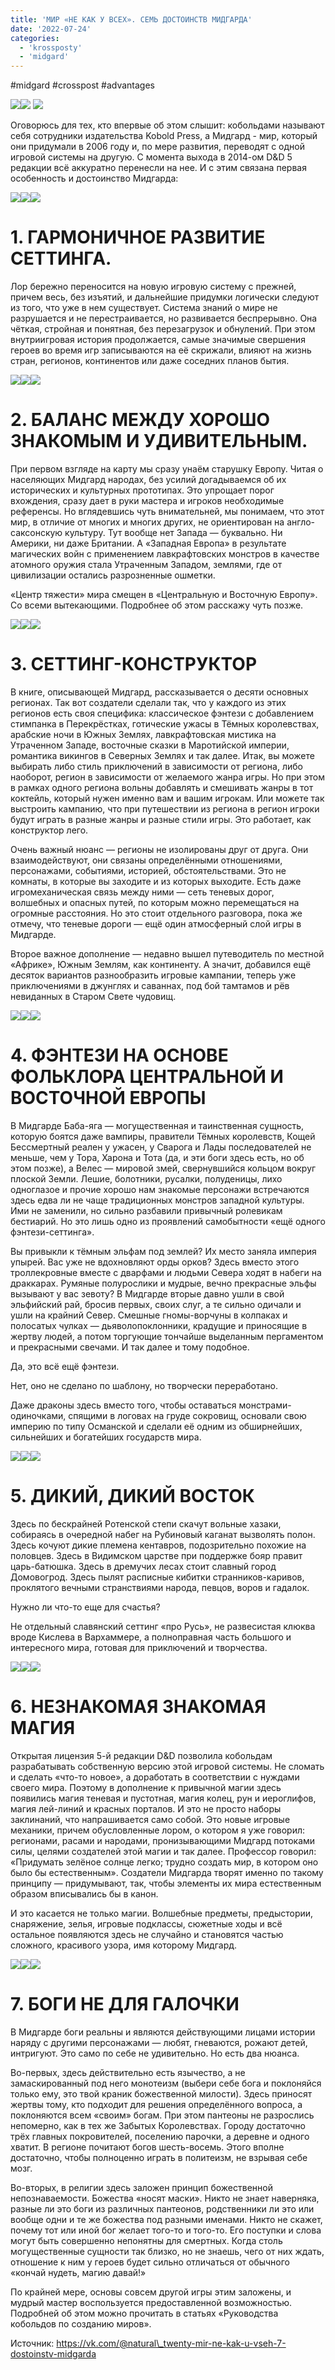 ```yaml
---
title: 'МИР «НЕ КАК У ВСЕХ». СЕМЬ ДОСТОИНСТВ МИДГАРДА'
date: '2022-07-24'
categories:
  - 'krossposty'
  - 'midgard'
---
```


#midgard #crosspost #advantages

![](https://cyborgsandmages.com/wp-content/uploads/2022/07/072422_1957_1.png)![](https://cyborgsandmages.com/wp-content/uploads/2022/07/072422_1957_2.png) ![](https://cyborgsandmages.com/wp-content/uploads/2022/07/072422_1957_3.png)

Оговорюсь для тех, кто впервые об этом слышит: кобольдами называют себя сотрудники издательства Kobold Press, а Мидгард - мир, который они придумали в 2006 году и, по мере развития, переводят с одной игровой системы на другую. С момента выхода в 2014-ом D&D 5 редакции всë аккуратно перенесли на нее. И с этим связана первая особенность и достоинство Мидгарда:

![](https://cyborgsandmages.com/wp-content/uploads/2022/07/072422_1957_4.png)![](https://cyborgsandmages.com/wp-content/uploads/2022/07/072422_1957_5.png)![](https://cyborgsandmages.com/wp-content/uploads/2022/07/072422_1957_6.png)

# 1\. ГАРМОНИЧНОЕ РАЗВИТИЕ СЕТТИНГА.

Лор бережно переносится на новую игровую систему с прежней, причем весь, без изъятий, и дальнейшие придумки логически следуют из того, что уже в нем существует. Система знаний о мире не разрушается и не перестраивается, но развивается беспрерывно. Она чёткая, стройная и понятная, без перезагрузок и обнулений. При этом внутриигровая история продолжается, самые значимые свершения героев во время игр записываются на её скрижали, влияют на жизнь стран, регионов, континентов или даже соседних планов бытия.

![](https://cyborgsandmages.com/wp-content/uploads/2022/07/072422_1957_7.png)![](https://cyborgsandmages.com/wp-content/uploads/2022/07/072422_1957_8.png)![](https://cyborgsandmages.com/wp-content/uploads/2022/07/072422_1957_9.png)

# 2\. БАЛАНС МЕЖДУ ХОРОШО ЗНАКОМЫМ И УДИВИТЕЛЬНЫМ.

При первом взгляде на карту мы сразу унаём старушку Европу. Читая о населяющих Мидгард народах, без усилий догадываемся об их исторических и культурных прототипах. Это упрощает порог вхождения, сразу дает в руки мастера и игроков необходимые референсы. Но вглядевшись чуть внимательней, мы понимаем, что этот мир, в отличие от многих и многих других, не ориентирован на англо-саксонскую культуру. Тут вообще нет Запада — буквально. Ни Америки, ни даже Британии. А «Западная Европа» в результате магических войн с применением лавкрафтовских монстров в качестве атомного оружия стала Утраченным Западом, землями, где от цивилизации остались разрозненные ошметки.

«Центр тяжести» мира смещен в «Центральную и Восточную Европу». Со всеми вытекающими. Подробнее об этом расскажу чуть позже.

![](https://cyborgsandmages.com/wp-content/uploads/2022/07/072422_1957_10.png)![](https://cyborgsandmages.com/wp-content/uploads/2022/07/072422_1957_11.png)![](https://cyborgsandmages.com/wp-content/uploads/2022/07/072422_1957_12.png)

# 3\. СЕТТИНГ-КОНСТРУКТОР

В книге, описывающей Мидгард, рассказывается о десяти основных регионах. Так вот создатели сделали так, что у каждого из этих регионов есть своя специфика: классическое фэнтези с добавлением стимпанка в Перекрёстках, готические ужасы в Тёмных королевствах, арабские ночи в Южных Землях, лавкрафтовская мистика на Утраченном Западе, восточные сказки в Маротийской империи, романтика викингов в Северных Землях и так далее. Итак, вы можете выбирать либо стиль приключений в зависимости от региона, либо наоборот, регион в зависимости от желаемого жанра игры. Но при этом в рамках одного региона вольны добавлять и смешивать жанры в тот коктейль, который нужен именно вам и вашим игрокам. Или можете так выстроить кампанию, что при путешествии из региона в регион игроки будут играть в разные жанры и разные стили игры. Это работает, как конструктор лего.

Очень важный нюанс — регионы не изолированы друг от друга. Они взаимодействуют, они связаны определёнными отношениями, персонажами, событиями, историей, обстоятельствами. Это не комнаты, в которые вы заходите и из которых выходите. Есть даже игромеханическая связь между ними — сеть теневых дорог, волшебных и опасных путей, по которым можно перемещаться на огромные расстояния. Но это стоит отдельного разговора, пока же отмечу, что теневые дороги — ещё один атмосферный слой игры в Мидгарде.

Второе важное дополнение — недавно вышел путеводитель по местной «Африке», Южным Землям, как континенту. А значит, добавился ещё десяток вариантов разнообразить игровые кампании, теперь уже приключениями в джунглях и саваннах, под бой тамтамов и рёв невиданных в Старом Свете чудовищ.

![](https://cyborgsandmages.com/wp-content/uploads/2022/07/072422_1957_13.png)![](https://cyborgsandmages.com/wp-content/uploads/2022/07/072422_1957_14.png)![](https://cyborgsandmages.com/wp-content/uploads/2022/07/072422_1957_15.png)

# 4\. ФЭНТЕЗИ НА ОСНОВЕ ФОЛЬКЛОРА ЦЕНТРАЛЬНОЙ И ВОСТОЧНОЙ ЕВРОПЫ

В Мидгарде Баба-яга — могущественная и таинственная сущность, которую боятся даже вампиры, правители Тёмных королевств, Кощей Бессмертный реален у ужасен, у Сварога и Лады последователей не меньше, чем у Тора, Харона и Тота (да, и эти боги здесь есть, но об этом позже), а Велес — мировой змей, свернувшийся кольцом вокруг плоской Земли. Лешие, болотники, русалки, полуденицы, лихо одноглазое и прочие хорошо нам знакомые персонажи встречаются здесь едва ли не чаще традиционных монстров западной культуры. Ими не заменили, но сильно разбавили привычный ролевикам бестиарий. Но это лишь одно из проявлений самобытности «ещё одного фэнтези-сеттинга».

Вы привыкли к тёмным эльфам под землей? Их место заняла империя упырей. Вас уже не вдохновляют орды орков? Здесь вместо этого троллекровные вместе с дварфами и людьми Севера ходят в набеги на драккарах. Румяные полурослики и мудрые, вечно прекрасные эльфы вызывают у вас зевоту? В Мидгарде вторые давно ушли в свой эльфийский рай, бросив первых, своих слуг, а те сильно одичали и ушли на крайний Север. Смешные гномы-ворчуны в колпаках и полосатых чулках — дьяволопоклонники, крадущие и приносящие в жертву людей, а потом торгующие тончайше выделанным пергаментом и прекрасными свечами. И так далее и тому подобное.

Да, это всё ещё фэнтези.

Нет, оно не сделано по шаблону, но творчески переработано.

Даже драконы здесь вместо того, чтобы оставаться монстрами-одиночками, спящими в логовах на груде сокровищ, основали свою империю по типу Османской и сделали её одним из обширнейших, сильнейших и богатейших государств мира.

![](https://cyborgsandmages.com/wp-content/uploads/2022/07/072422_1957_16.png)![](https://cyborgsandmages.com/wp-content/uploads/2022/07/072422_1957_17.png)![](https://cyborgsandmages.com/wp-content/uploads/2022/07/072422_1957_18.png)

# 5\. ДИКИЙ, ДИКИЙ ВОСТОК

Здесь по бескрайней Ротенской степи скачут вольные хазаки, собираясь в очередной набег на Рубиновый каганат вызволять полон. Здесь кочуют дикие племена кентавров, подозрительно похожие на половцев. Здесь в Видимском царстве при поддержке бояр правит царь-батюшка. Здесь в дремучих лесах стоит славный город Домовогрод. Здесь пылят расписные кибитки странников-каривов, проклятого вечными странствиями народа, певцов, воров и гадалок.

Нужно ли что-то еще для счастья?

Не отдельный славянский сеттинг «про Русь», не развесистая клюква вроде Кислева в Вархаммере, а полноправная часть большого и интересного мира, готовая для приключений и творчества.

![](https://cyborgsandmages.com/wp-content/uploads/2022/07/072422_1957_19.png)![](https://cyborgsandmages.com/wp-content/uploads/2022/07/072422_1957_20.png)![](https://cyborgsandmages.com/wp-content/uploads/2022/07/072422_1957_21.png)

# 6\. НЕЗНАКОМАЯ ЗНАКОМАЯ МАГИЯ

Открытая лицензия 5-й редакции D&D позволила кобольдам разрабатывать собственную версию этой игровой системы. Не сломать и сделать «что-то новое», а доработать в соответствии с нуждами своего мира. Поэтому в дополнение к привычной магии здесь появились магия теневая и пустотная, магия колец, рун и иероглифов, магия лей-линий и красных порталов. И это не просто наборы заклинаний, что напрашивается само собой. Это новые игровые механики, причем обусловленные лором, о котором я уже говорил: регионами, расами и народами, пронизывающими Мидгард потоками силы, целями создателей этой магии и так далее. Профессор говорил: «Придумать зелёное солнце легко; трудно создать мир, в котором оно было бы естественным». Создатели Мидгарда творят именно по такому принципу — придумывают, так, чтобы элементы их мира естественным образом вписывались бы в канон.

И это касается не только магии. Волшебные предметы, предыстории, снаряжение, зелья, игровые подклассы, сюжетные ходы и всё остальное появляются здесь не случайно и становятся частью сложного, красивого узора, имя которому Мидгард.

![](https://cyborgsandmages.com/wp-content/uploads/2022/07/072422_1957_22.png)![](https://cyborgsandmages.com/wp-content/uploads/2022/07/072422_1957_23.png)![](https://cyborgsandmages.com/wp-content/uploads/2022/07/072422_1957_24.png)

# 7\. БОГИ НЕ ДЛЯ ГАЛОЧКИ

В Мидгарде боги реальны и являются действующими лицами истории наряду с другими персонажами — любят, гневаются, рожают детей, интригуют. Это само по себе не удивительно. Но есть два нюанса.

Во-первых, здесь действительно есть язычество, а не замаскированный под него монотеизм (выбери себе бога и поклоняйся только ему, это твой краник божественной милости). Здесь приносят жертвы тому, кто подходит для решения определённого вопроса, а поклоняются всем «своим» богам. При этом пантеоны не разрослись непомерно, как в тех же Забытых Королевствах. Городу достаточно трёх главных покровителей, поселению парочки, а деревне и одного хватит. В регионе почитают богов шесть-восемь. Этого вполне достаточно, чтобы полноценно играть в политеизм, не взрывая себе мозг.

Во-вторых, в религии здесь заложен принцип божественной непознаваемости. Божества «носят маски». Никто не знает наверняка, разные ли это боги из различных пантеонов, родственники ли это или вообще одни и те же божества под разными именами. Никто не скажет, почему тот или иной бог желает того-то и того-то. Его поступки и слова могут быть совершенно непонятны для смертных. Когда столь могущественные сущности так близко, но не знаешь, чего от них ждать, отношение к ним у героев будет сильно отличаться от обычного «кончай нудеть, магию давай!»

По крайней мере, основы совсем другой игры этим заложены, и мудрый мастер воспользуется предоставленной возможностью. Подробней об этом можно прочитать в статьях «Руководства кобольдов по созданию миров».

Источник: https://vk.com/@natural\_twenty-mir-ne-kak-u-vseh-7-dostoinstv-midgarda
